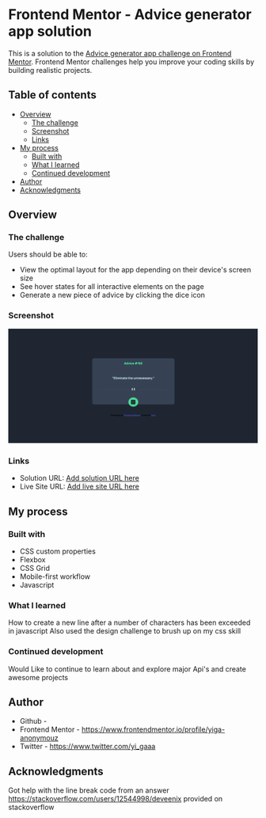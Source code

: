 # Frontend Mentor - Advice generator app solution

This is a solution to the [Advice generator app challenge on Frontend Mentor](https://www.frontendmentor.io/challenges/advice-generator-app-QdUG-13db). Frontend Mentor challenges help you improve your coding skills by building realistic projects.

## Table of contents

- [Overview](#overview)
  - [The challenge](#the-challenge)
  - [Screenshot](#screenshot)
  - [Links](#links)
- [My process](#my-process)
  - [Built with](#built-with)
  - [What I learned](#what-i-learned)
  - [Continued development](#continued-development)
- [Author](#author)
- [Acknowledgments](#acknowledgments)

## Overview

### The challenge

Users should be able to:

- View the optimal layout for the app depending on their device's screen size
- See hover states for all interactive elements on the page
- Generate a new piece of advice by clicking the dice icon

### Screenshot

![](./Frontend%20Mentor%20_%20Advice%20generator%20app%20-%20Google%20Chrome%208_12_2022%201_01_26%20PM.png)

### Links

- Solution URL: [Add solution URL here](https://your-solution-url.com)
- Live Site URL: [Add live site URL here](https://your-live-site-url.com)

## My process

### Built with

- CSS custom properties
- Flexbox
- CSS Grid
- Mobile-first workflow
- Javascript

### What I learned

How to create a new line after a number of characters has been exceeded in javascript 
Also used the design challenge to brush up on my css skill

### Continued development

Would Like to continue to learn about and explore major Api's and create awesome projects 

## Author

- Github - 
- Frontend Mentor - https://www.frontendmentor.io/profile/yiga-anonymouz
- Twitter - https://www.twitter.com/yi_gaaa

## Acknowledgments

Got help with the line break code from an answer https://stackoverflow.com/users/12544998/deveenix provided on stackoverflow
